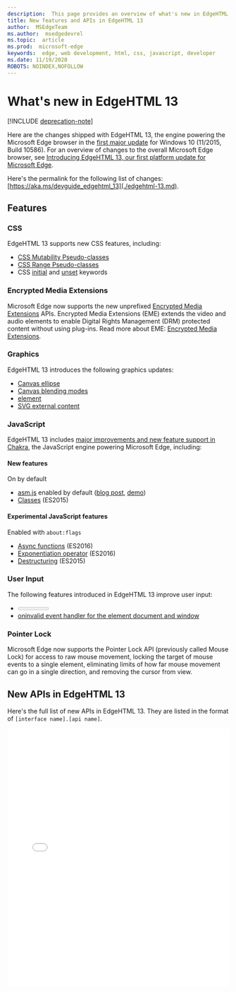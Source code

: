 ```yaml
---
description:  This page provides an overview of what's new in EdgeHTML 13.
title: New features and APIs in EdgeHTML 13
author:  MSEdgeTeam
ms.author:  msedgedevrel
ms.topic:  article
ms.prod:  microsoft-edge
keywords:  edge, web development, html, css, javascript, developer
ms.date: 11/19/2020
ROBOTS: NOINDEX,NOFOLLOW
---
```

# What's new in EdgeHTML 13  

[!INCLUDE [deprecation-note](../../includes/legacy-edge-note.md)]  

Here are the changes shipped with EdgeHTML 13, the engine powering the Microsoft Edge browser in the [first major update](https://blogs.windows.com/windowsexperience/2015/11/12) for Windows 10 \(11/2015, Build 10586\).  For an overview of changes to the overall Microsoft Edge browser, see [Introducing EdgeHTML 13, our first platform update for Microsoft Edge](https://blogs.windows.com/msedgedev/2015/11/16).  

Here's the permalink for the following list of changes:  [https://aka.ms/devguide_edgehtml_13](./edgehtml-13.md).  

## Features  

### CSS  

EdgeHTML 13 supports new CSS features, including:  

*   [CSS Mutability Pseudo-classes](https://developer.microsoft.com/microsoft-edge/platform/status/cssmutabilitypseudoclasses)  
*   [CSS Range Pseudo-classes](https://developer.microsoft.com/microsoft-edge/platform/status/cssrangepseudoclasses)  
*   CSS [initial](https://developer.microsoft.com/microsoft-edge/platform/status/cssinitialvalue) and [unset](https://developer.microsoft.com/microsoft-edge/platform/status/cssunsetvalue) keywords  

### Encrypted Media Extensions  

Microsoft Edge now supports the new unprefixed [Encrypted Media Extensions](https://w3.org/TR/encrypted-media) APIs.  Encrypted Media Extensions \(EME\) extends the video and audio elements to enable Digital Rights Management \(DRM\) protected content without using plug-ins.  Read more about EME:  [Encrypted Media Extensions](https://developer.mozilla.org/docs/Web/API/Encrypted_Media_Extensions_API).  

### Graphics  

EdgeHTML 13 introduces the following graphics updates:  

*   [Canvas ellipse](https://developer.microsoft.com/microsoft-edge/platform/status/canvas2dellipse)  
*   [Canvas blending modes](https://developer.microsoft.com/microsoft-edge/platform/status/compositingandblendingincanvas2d)  
*   [<picture> element](https://developer.microsoft.com/microsoft-edge/platform/status/pictureelement)  
*   [SVG external content](https://developer.microsoft.com/microsoft-edge/platform/status/svgexternalcontent)  

### JavaScript  

EdgeHTML 13 includes [major improvements and new feature support in Chakra](https://blogs.windows.com/msedgedev/2015/09/30), the JavaScript engine powering Microsoft Edge, including:  

#### New features  

On by default  

*   [asm.js](https://developer.microsoft.com/microsoft-edge/platform/status/asmjs/?q=asm.js) enabled by default \([blog post](https://blogs.windows.com/msedgedev/2015/11/10), [demo](https://dev.windows.com/microsoft-edge/testdrive/demos/chess)\)  
*   [Classes](https://developer.microsoft.com/microsoft-edge/platform/status/asmjs/?q=classes) \(ES2015\)  

#### Experimental JavaScript features  

Enabled with `about:flags`  

*   [Async functions](https://developer.microsoft.com/microsoft-edge/platform/status/asyncfunctions/?q=async%20functions) \(ES2016\)  
*   [Exponentiation operator](https://developer.microsoft.com/microsoft-edge/platform/status/exponentiationoperatores2016/?q=exponentiation%20operator) \(ES2016\)  
*   [Destructuring](https://developer.microsoft.com/microsoft-edge/platform/status/destructuringES2015/?q=destructuring) \(ES2015\)  

### User Input  

The following features introduced in EdgeHTML 13 improve user input:  

*   [<meter> element](https://developer.microsoft.com/microsoft-edge/platform/status/meterelement)  
*   [oninvalid event handler for the element document and window](https://developer.microsoft.com/microsoft-edge/platform/status/oninvalideventhandler)  

### Pointer Lock  

Microsoft Edge now supports the Pointer Lock API \(previously called Mouse Lock\) for access to raw mouse movement, locking the target of mouse events to a single element, eliminating limits of how far mouse movement can go in a single direction, and removing the cursor from view.  

## New APIs in EdgeHTML 13  

Here's the full list of new APIs in EdgeHTML 13.  They are listed in the format of `[interface name].[api name]`.  

<iframe height='584' scrolling='no' title='New APIs in EdgeHTML 13' src='//codepen.io/MicrosoftEdgeDocumentation/embed/vmzxEY/?height=584&theme-id=23761&default-tab=result&embed-version=2' frameborder='no' allowtransparency='true' allowfullscreen='true' style='width:  100%;'>See the Pen <a href='https://codepen.io/MicrosoftEdgeDocumentation/pen/vmzxEY/'>New APIs in EdgeHTML 13</a> by Microsoft Edge Docs (<a href='http://codepen.io/MicrosoftEdgeDocumentation'>@MicrosoftEdgeDocumentation</a>) on <a href='http://codepen.io'>CodePen</a>.</iframe>  
